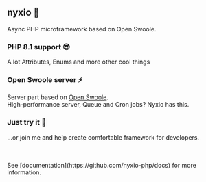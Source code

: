 ## nyxio 🚀 
Async PHP microframework based on Open Swoole.

### PHP 8.1 support 😎
A lot Attributes, Enums and more other cool things


### Open Swoole server ⚡️
Server part based on [Open Swoole](https://openswoole.com/docs). 
<br>High-performance server, Queue and Cron jobs? Nyxio has this.


### Just try it 🌈
...or join me and help create comfortable framework for developers.


<br>
<br>
See [documentation](https://github.com/nyxio-php/docs) for more information.
